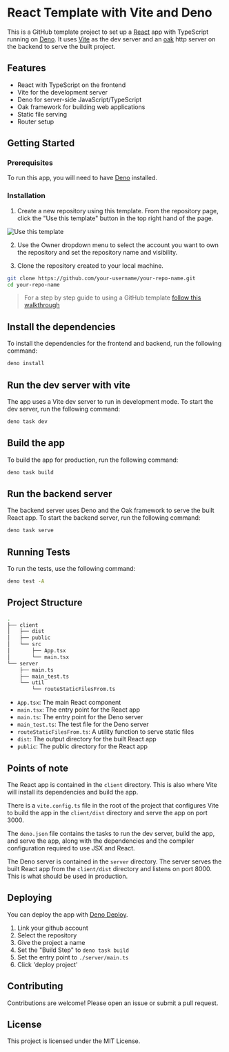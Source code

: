 # React Template with Vite and Deno

This is a GitHub template project to set up a [React](https://react.dev/) app
with TypeScript running on [Deno](https://deno.com). It uses
[Vite](https://vite.dev) as the dev server and an [oak](https://jsr.io/@oak/oak)
http server on the backend to serve the built project.

## Features

- React with TypeScript on the frontend
- Vite for the development server
- Deno for server-side JavaScript/TypeScript
- Oak framework for building web applications
- Static file serving
- Router setup

## Getting Started

### Prerequisites

To run this app, you will need to have [Deno](https://docs.deno.com/runtime/)
installed.

### Installation

1. Create a new repository using this template. From the repository page, click
   the "Use this template" button in the top right hand of the page.

![Use this template](https://docs.github.com/assets/cb-76823/images/help/repository/use-this-template-button.png)

2. Use the Owner dropdown menu to select the account you want to own the
   repository and set the repository name and visibility.

3. Clone the repository created to your local machine.

```sh
git clone https://github.com/your-username/your-repo-name.git
cd your-repo-name
```

> For a step by step guide to using a GitHub template
> [follow this walkthrough](https://docs.github.com/en/repositories/creating-and-managing-repositories/creating-a-repository-from-a-template)

## Install the dependencies

To install the dependencies for the frontend and backend, run the following
command:

```sh
deno install
```

## Run the dev server with vite

The app uses a Vite dev server to run in development mode. To start the dev
server, run the following command:

```sh
deno task dev
```

## Build the app

To build the app for production, run the following command:

```sh
deno task build
```

## Run the backend server

The backend server uses Deno and the Oak framework to serve the built React app.
To start the backend server, run the following command:

```sh
deno task serve
```

## Running Tests

To run the tests, use the following command:

```sh
deno test -A
```

## Project Structure

```sh
. 
├── client 
│   ├── dist 
│   ├── public 
│   └── src 
│       ├── App.tsx 
│       └── main.tsx 
└── server 
    ├── main.ts 
    ├── main_test.ts 
    └── util 
        └── routeStaticFilesFrom.ts
```

- `App.tsx`: The main React component
- `main.tsx`: The entry point for the React app
- `main.ts`: The entry point for the Deno server
- `main_test.ts`: The test file for the Deno server
- `routeStaticFilesFrom.ts`: A utility function to serve static files
- `dist`: The output directory for the built React app
- `public`: The public directory for the React app

## Points of note

The React app is contained in the `client` directory. This is also where Vite
will install its dependencies and build the app.

There is a `vite.config.ts` file in the root of the project that configures Vite
to build the app in the `client/dist` directory and serve the app on port 3000.

The `deno.json` file contains the tasks to run the dev server, build the app,
and serve the app, along with the dependencies and the compiler configuration
required to use JSX and React.

The Deno server is contained in the `server` directory. The server serves the
built React app from the `client/dist` directory and listens on port 8000. This
is what should be used in production.

## Deploying

You can deploy the app with [Deno Deploy](https://dash.deno.com/new_project).

1. Link your github account
2. Select the repository
3. Give the project a name
4. Set the "Build Step" to `deno task build`
5. Set the entry point to `./server/main.ts`
6. Click 'deploy project'

## Contributing

Contributions are welcome! Please open an issue or submit a pull request.

## License

This project is licensed under the MIT License.
